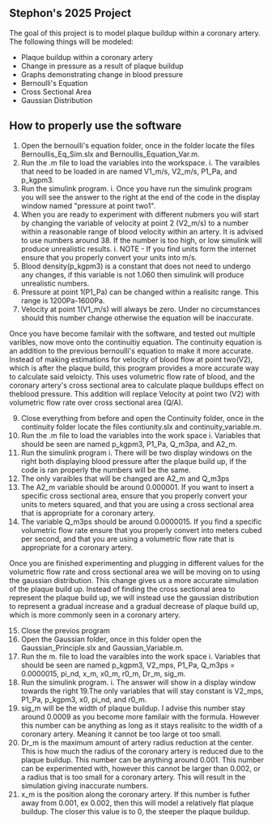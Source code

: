 ## Stephon's 2025 Project
The goal of this project is to model plaque buildup within a coronary artery. The following things will be modeled:
- Plaque buildup within a coronary artery
- Change in pressure as a result of plaque buildup
- Graphs demonstrating change in blood pressure
- Bernoulli's Equation
- Cross Sectional Area
- Gaussian Distribution


## How to properly use the software
1. Open the bernoulli's equation folder, once in the folder locate the files Bernoullis_Eq_Sim.slx and Bernoullis_Equation_Var.m.
2. Run the .m file to load the variables into the workspace.
   i. The varaibles that need to be loaded in are named V1_m/s, V2_m/s, P1_Pa, and p_kgpm3.
4. Run the simulink program.
   i. Once you have run the simulink program you will see the answer to the right at the end of the code in the display window named "pressure at point two1".
5. When you are ready to experiment with different nubmers you will start by changing the variable of velocity at point 2 (V2_m/s) to a number within a reasonable range of blood velocity within an artery. It is advised to use numbers around 38. If the number is too high, or low simulink will produce unrealistic results.
   i. NOTE - If you find units form the internet ensure that you properly convert your units into m/s.
6. Blood density(p_kgpm3) is a constant that does not need to undergo any changes, if this variable is not 1.060 then simulink will produce unrealistic numbers.
7. Pressure at point 1(P1_Pa) can be changed within a realisitc range. This range is 1200Pa-1600Pa.
8. Velocity at point 1(V1_m/s) will always be zero. Under no circumstances should this number change otherwise the equation will be inaccurate.

Once you have become familair with the software, and tested out multiple varibles, now move onto the continuitiy equation. The continuity equation is an addition to the previous bernoulli's equation to make it more accurate. Instead of making estimations for velocity of blood flow at point two(V2), which is after the plaque build, this program provides a more accurate way to calculate said veloicty. This uses volumetric flow rate of blood, and the coronary artery's cross sectional area to calculate plaque buildups effect on theblood pressure. This addition will replace Velocity at point two (V2) with volumetric flow rate over cross sectional area (Q/A).

9. Close everything from before and open the Continuity folder, once in the continuity folder locate the files contiunity.slx and continuity_variable.m.
10. Run the .m file to load the variables into the work space
   i. Variables that should be seen are named p_kgpm3, P1_Pa, Q_m3pa, and A2_m.
11. Run the simulink program
   i. There will be two display windows on the right both displaying blood pressure after the plaque build up, if the code is ran properly the numbers will be the same.
12. The only varaibles that will be changed are A2_m and Q_m3ps
13. The A2_m variable should be around 0.000001. If you want to insert a specific cross sectional area, ensure that you properly convert your units to meters squared, and that you are using a cross sectional area that is appropriate for a coronary artery.
14. The variable Q_m3ps should be around 0.0000015. If you find a specific volumetric flow rate ensure that you properly convert into meters cubed per second, and that you are using a volumetric flow rate that is appropriate for a coronary artery.

Once you are finished experimenting and plugging in different values for the volumetric flow rate and cross sectional area we will be moving on to using the gaussian distribution. This change gives us a more accurate simulation of the plaque build up. Instead of finding the cross sectional area to represent the plaque build up, we will instead use the gaussian distribution to represent a gradual increase and a gradual decrease of plaque build up, which is more commonly seen in a coronary artery.

15. Close the previos program
16. Open the Gaussian folder, once in this folder open the Gaussian_Principle.slx and Gaussian_Variable.m.
17. Run the m. file to load the varaibles into the work space
    i. Variables that should be seen are named p_kgpm3, V2_mps, P1_Pa, Q_m3ps = 0.0000015, pi_nd,  x_m, x0_m, r0_m, Dr_m, sig_m.
18. Run the simulink program.
    i. The answer will show in a display window towards the right
19.The only variables that will stay constant is V2_mps, P1_Pa, p_kgpm3, x0, pi_nd, and r0_m.
20. sig_m will be the width of plaque buildup. I advise this number stay around 0.0009 as you become more familair with the formula. However this number can be anything as long as it stays realisitc to the width of a coronary artery. Meaning it cannot be too large ot too small.
21. Dr_m is the maximum amount of artery radius reduction at the center. This is how much the radius of the coronary artery is reduced due to the plaque buildup. This number can be anything around 0.001. This number can be experimented with, however this cannot be larger than 0.002, or a radius that is too small for a coronary artery. This will result in the simulation giving inaccurate numbers.
22. x_m is the position along the coronary artery. If this number is futher away from 0.001, ex 0.002, then this will model a relatively flat plaque buildup. The closer this value is to 0, the steeper the plaque buildup.
